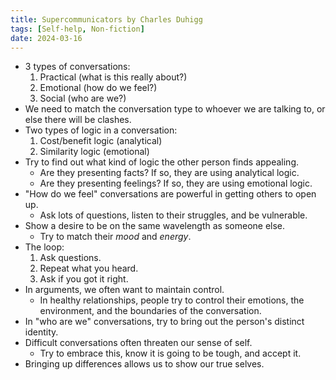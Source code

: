 ```yaml
---
title: Supercommunicators by Charles Duhigg
tags: [Self-help, Non-fiction]
date: 2024-03-16
---
```


- 3 types of conversations:
  1. Practical (what is this really about?)
  2. Emotional (how do we feel?)
  3. Social (who are we?)
- We need to match the conversation type to whoever we are talking to, or else there will be clashes.
- Two types of logic in a conversation:
  1. Cost/benefit logic (analytical)
  2. Similarity logic (emotional)
- Try to find out what kind of logic the other person finds appealing.
  - Are they presenting facts? If so, they are using analytical logic.
  - Are they presenting feelings? If so, they are using emotional logic.
- "How do we feel" conversations are powerful in getting others to open up.
  - Ask lots of questions, listen to their struggles, and be vulnerable.
- Show a desire to be on the same wavelength as someone else.
  - Try to match their _mood_ and _energy_.
- The loop:
  1. Ask questions.
  2. Repeat what you heard.
  3. Ask if you got it right.
- In arguments, we often want to maintain control.
  - In healthy relationships, people try to control their emotions, the environment, and the boundaries of the conversation.
- In "who are we" conversations, try to bring out the person's distinct identity.
- Difficult conversations often threaten our sense of self.
  - Try to embrace this, know it is going to be tough, and accept it.
- Bringing up differences allows us to show our true selves.
